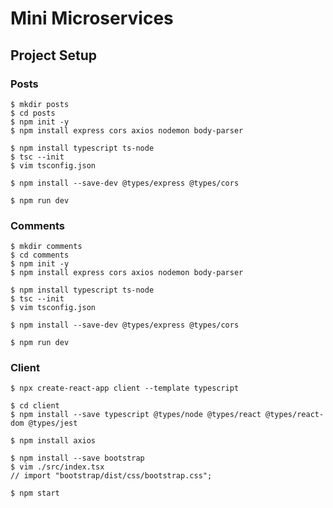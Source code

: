 # Mini Microservices

## Project Setup

### Posts

    $ mkdir posts
    $ cd posts
    $ npm init -y
    $ npm install express cors axios nodemon body-parser

    $ npm install typescript ts-node
    $ tsc --init
    $ vim tsconfig.json

    $ npm install --save-dev @types/express @types/cors

    $ npm run dev

### Comments

    $ mkdir comments
    $ cd comments
    $ npm init -y
    $ npm install express cors axios nodemon body-parser

    $ npm install typescript ts-node
    $ tsc --init
    $ vim tsconfig.json

    $ npm install --save-dev @types/express @types/cors

    $ npm run dev

### Client

    $ npx create-react-app client --template typescript

    $ cd client
    $ npm install --save typescript @types/node @types/react @types/react-dom @types/jest

    $ npm install axios

    $ npm install --save bootstrap
    $ vim ./src/index.tsx
    // import "bootstrap/dist/css/bootstrap.css";

    $ npm start

